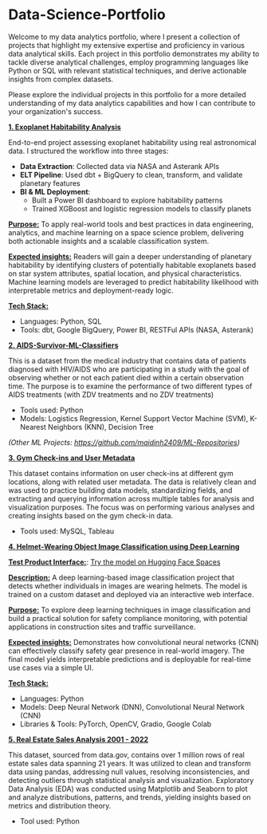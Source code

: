 # Data-Science-Portfolio
Welcome to my data analytics portfolio, where I present a collection of projects that highlight my extensive expertise and proficiency in various data analytical skills. 
Each project in this portfolio demonstrates my ability to tackle diverse analytical challenges, employ programming languages like Python or SQL with relevant statistical techniques, and derive actionable insights from complex datasets. 

Please explore the individual projects in this portfolio for a more detailed understanding of my data analytics capabilities and how I can contribute to your organization's success.

**[1. Exoplanet Habitability Analysis](https://github.com/maidinh2409/AIDS-ML-Classification)**

End-to-end project assessing exoplanet habitability using real astronomical data. I structured the workflow into three stages:

- **Data Extraction**: Collected data via NASA and Asterank APIs
- **ELT Pipeline**: Used dbt + BigQuery to clean, transform, and validate planetary features
- **BI & ML Deployment**:
  + Built a Power BI dashboard to explore habitability patterns
  + Trained XGBoost and logistic regression models to classify planets

**<ins>Purpose:</ins>** To apply real-world tools and best practices in data engineering, analytics, and machine learning on a space science problem, delivering both actionable insights and a scalable classification system.

**<ins>Expected insights:</ins>** Readers will gain a deeper understanding of planetary habitability by identifying clusters of potentially habitable exoplanets based on star system attributes, spatial location, and physical characteristics. Machine learning models are leveraged to predict habitability likelihood with interpretable metrics and deployment-ready logic.

**<ins>Tech Stack:</ins>**

- Languages: Python, SQL
- Tools: dbt, Google BigQuery, Power BI, RESTFul APIs (NASA, Asterank)

**[2. AIDS-Survivor-ML-Classifiers](https://github.com/maidinh2409/AIDS-ML-Classification)**

This is a dataset from the medical industry that contains data of patients diagnosed with HIV/AIDS who are participating in a study with the goal of observing whether or not each patient died within a certain observation time. The purpose is to examine the performance of two different types of AIDS treatments (with ZDV treatments and no ZDV treatments)
- Tools used: Python
- Models: Logistics Regression, Kernel Support Vector Machine (SVM), K-Nearest Neighbors (KNN), Decision Tree
  
_(Other ML Projects: https://github.com/maidinh2409/ML-Repositories)_

**[3. Gym Check-ins and User Metadata](https://github.com/maidinh2409/Gym-Check-ins-and-User-Metadata)**

This dataset contains information on user check-ins at different gym locations, along with related user metadata. The data is relatively clean and was used to practice building data models, standardizing fields, and extracting and querying information across multiple tables for analysis and visualization purposes. The focus was on performing various analyses and creating insights based on the gym check-in data.
  - Tools used: MySQL, Tableau

**[4. Helmet-Wearing Object Image Classification using Deep Learning](https://github.com/maidinh2409/AIDS-ML-Classification)**

**<ins>Test Product Interface:</ins>**: [Try the model on Hugging Face Spaces](https://huggingface.co/spaces/demile2409/CSIS-3290-Helmet-Image-Classification)

**<ins>Description:</ins>** A deep learning-based image classification project that detects whether individuals in images are wearing helmets. The model is trained on a custom dataset and deployed via an interactive web interface.

**<ins>Purpose:</ins>** To explore deep learning techniques in image classification and build a practical solution for safety compliance monitoring, with potential applications in construction sites and traffic surveillance.

**<ins>Expected insights:</ins>** Demonstrates how convolutional neural networks (CNN) can effectively classify safety gear presence in real-world imagery. The final model yields interpretable predictions and is deployable for real-time use cases via a simple UI.

**<ins>Tech Stack:</ins>**

- Languages: Python
- Models: Deep Neural Network (DNN), Convolutional Neural Network (CNN)
- Libraries & Tools: PyTorch, OpenCV, Gradio, Google Colab

    
**[5. Real Estate Sales Analysis 2001 - 2022](https://github.com/maidinh2409/Real-Estate-Sales-Analysis)**

This dataset, sourced from data.gov, contains over 1 million rows of real estate sales data spanning 21 years. It was utilized to clean and transform data using pandas, addressing null values, resolving inconsistencies, and detecting outliers through statistical analysis and visualization. Exploratory Data Analysis (EDA) was conducted using Matplotlib and Seaborn to plot and analyze distributions, patterns, and trends, yielding insights based on metrics and distribution theory.
  - Tool used: Python
